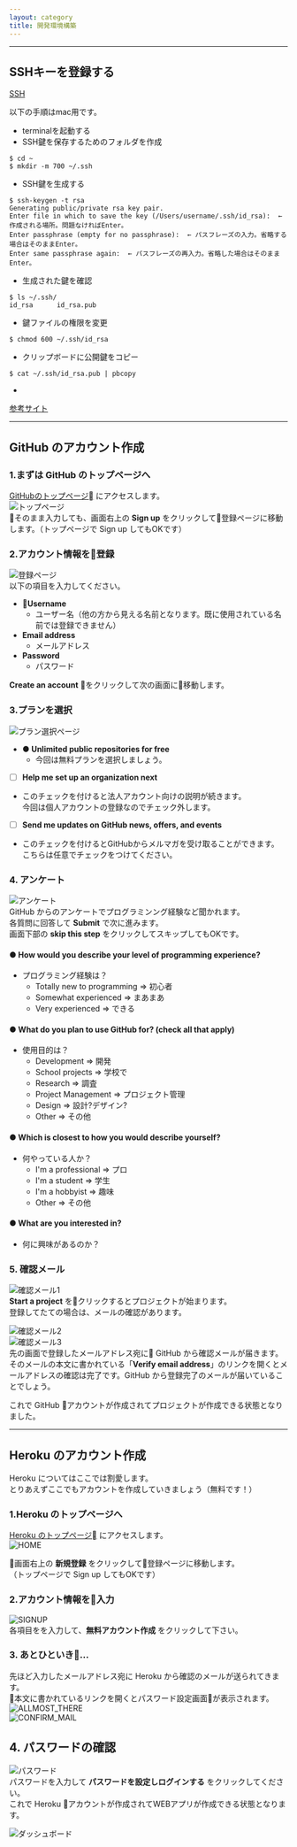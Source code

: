 ```yaml
---
layout: category
title: 開発環境構築
---
```

---
## SSHキーを登録する

[SSH](/docs/pages/sshkey.md)

以下の手順はmac用です。
- terminalを起動する
- SSH鍵を保存するためのフォルダを作成
```
$ cd ~
$ mkdir -m 700 ~/.ssh
```
- SSH鍵を生成する
```
$ ssh-keygen -t rsa
Generating public/private rsa key pair.
Enter file in which to save the key (/Users/username/.ssh/id_rsa):  ← 作成される場所。問題なければEnter。
Enter passphrase (empty for no passphrase):  ← パスフレーズの入力。省略する場合はそのままEnter。
Enter same passphrase again:  ← パスフレーズの再入力。省略した場合はそのままEnter。
```
- 生成された鍵を確認
```
$ ls ~/.ssh/
id_rsa      id_rsa.pub
```
- 鍵ファイルの権限を変更
```
$ chmod 600 ~/.ssh/id_rsa
```
- クリップボードに公開鍵をコピー
```
$ cat ~/.ssh/id_rsa.pub | pbcopy
```
- 
[参考サイト](http://cameong.hatenablog.com/entry/2017/02/17/011429)

---

## GitHub のアカウント作成
### 1.まずは GitHub のトップページへ
[GitHubのトップページ](https://github.com) にアクセスします。  
![トップページ]({{site.baseurl}}/assets/images/GitHub/1.Built_for_developers.png "トップページ")  
そのまま入力しても、画面右上の **Sign up** をクリックして登録ページに移動します。（トップページで Sign up してもOKです）

### 2.アカウント情報を登録  

![登録ページ]({{site.baseurl}}/assets/images/GitHub/2.Join_GitHub.png "登録ページ")  
以下の項目を入力してください。
* **Username**
  * ユーザー名（他の方から見える名前となります。既に使用されている名前では登録できません）
* **Email address**
  * メールアドレス
* **Password**
  * パスワード

**Create an account** をクリックして次の画面に移動します。

### 3.プランを選択
![プラン選択ページ]({{site.baseurl}}/assets/images/GitHub/3.Welcome_to_GitHub_1.png "プラン選択ページ")  
 
- **● Unlimited public repositories for free**      
  - 今回は無料プランを選択しましょう。
  
- [ ]  **Help me set up an organization next**
  - このチェックを付けると法人アカウント向けの説明が続きます。  
今回は個人アカウントの登録なのでチェック外します。

- [ ]  **Send me updates on GitHub news, offers, and events**
  - このチェックを付けるとGitHubからメルマガを受け取ることができます。  
こちらは任意でチェックをつけてください。

### 4.  アンケート
![アンケート]({{site.baseurl}}/assets/images/GitHub/4.Welcome_to_GitHub_2.png "アンケート")  
GitHub からのアンケートでプログラミンング経験など聞かれます。  
各質問に回答して **Submit** で次に進みます。  
画面下部の **skip this step** をクリックしてスキップしてもOKです。

#### ● How would you describe your level of programming experience?
* プログラミング経験は？
  - Totally new to programming  => 初心者
  - Somewhat experienced  => まあまあ
  - Very experienced  => できる

#### ● What do you plan to use GitHub for? (check all that apply)
* 使用目的は？
  - Development => 開発
  - School projects => 学校で
  - Research => 調査
  - Project Management => プロジェクト管理
  - Design => 設計?デザイン?
  - Other => その他

#### ● Which is closest to how you would describe yourself?
* 何やっている人か？
  - I'm a professional => プロ
  - I'm a student => 学生
  - I'm a hobbyist => 趣味
  - Other => その他

#### ● What are you interested in?
* 何に興味があるのか？

### 5. 確認メール

![確認メール1]({{site.baseurl}}/assets/images/GitHub/5.Learn_Git_and_GitHub_without_any_code.png "確認メール1")  
**Start a project** をクリックするとプロジェクトが始まります。  
登録してたての場合は、メールの確認があります。

![確認メール2]({{site.baseurl}}/assets/images/GitHub/6.Please_verify_your_email_address.png "確認メール2")  
![確認メール3]({{site.baseurl}}/assets/images/GitHub/7.Email_body.png "確認メール3")  
先の画面で登録したメールアドレス宛に GitHub から確認メールが届きます。  
そのメールの本文に書かれている「**Verify email address**」のリンクを開くとメールアドレスの確認は完了です。GitHub から登録完了のメールが届いていることでしょう。

これで GitHub アカウントが作成されてプロジェクトが作成できる状態となりました。

---

## Heroku のアカウント作成

Heroku についてはここでは割愛します。  
とりあえずここでもアカウントを作成していきましょう（無料です！）

### 1.Heroku のトップページへ
[Heroku のトップページ](https://jp.heroku.com/) にアクセスします。  
![HOME]({{site.baseurl}}/assets/images/Heroku/1.home.png "HOME")  

画面右上の **新規登録** をクリックして登録ページに移動します。  
（トップページで Sign up してもOKです）　

### 2.アカウント情報を入力  
![SIGNUP]({{site.baseurl}}/assets/images/Heroku/2.signup.png "SIGNUP")   
各項目をを入力して、**無料アカウント作成** をクリックして下さい。

### 3. あとひといき...
先ほど入力したメールアドレス宛に Heroku から確認のメールが送られてきます。  
本文に書かれているリンクを開くとパスワード設定画面が表示されます。  
![ALLMOST_THERE]({{site.baseurl}}/assets/images/Heroku/3.allmost_there.png "ALLMOST_THERE")  
![CONFIRM_MAIL]({{site.baseurl}}/assets/images/Heroku/4.confirm_mail.png "CONFIRM_MAIL")  

## 4. パスワードの確認
![パスワード]({{site.baseurl}}/assets/images/Heroku/5.password.png "パスワード")  
パスワードを入力して **パスワードを設定しログインする** をクリックしてください。  
これで Heroku アカウントが作成されてWEBアプリが作成できる状態となります。

![ダッシュボード]({{site.baseurl}}/assets/images/Heroku/6.dashboard.png "ダッシュボード")
